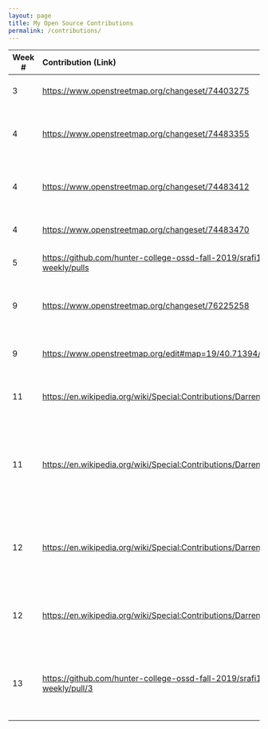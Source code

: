```yaml
---
layout: page
title: My Open Source Contributions
permalink: /contributions/
---
```


<!--
Type of the contribution should be "Wikipedia edit", "OpenStreet Map feature", "Project Documentation", "Project Code", "Blog Edit", etc.

The description should include a brief summary of what you did.

Replace the first row below with your contribution.

-->





| Week #       | Contribution (Link)  | Type  | Description |
|---|:---|:---|:---|
|  3   | https://www.openstreetmap.org/changeset/74403275   | Open Street Map Edit    |   I added a subway entrance    |
|  4   | https://www.openstreetmap.org/changeset/74483355    | Open Street Map Edit    |  I added a store that wasn't labeled previously  
|  4   | https://www.openstreetmap.org/changeset/74483412   | Open Street Map Edit | I added a store named He Xie Grocery Store|
|  4   | https://www.openstreetmap.org/changeset/74483470    | Open Street Map Edit    | I labeled a 99 cent pizza store     |
|  5   | https://github.com/hunter-college-ossd-fall-2019/srafi1-weekly/pulls | Blog Edit | I added a url for group activity 1 |
|  9   |https://www.openstreetmap.org/changeset/76225258    | Open Street Map Edit   | I added a pharmacy and store that wasn't on the map|
|  9   |https://www.openstreetmap.org/edit#map=19/40.71394/-73.99036| Open Street Map Edit | I added a store that wasn't on the map|
| 11   |https://en.wikipedia.org/wiki/Special:Contributions/Darrenzhang2000 | Wikipedia Edit |I added Ada as an eligible programming language |
| 11   |https://en.wikipedia.org/wiki/Special:Contributions/Darrenzhang2000| Wikipedia Edit |I mentioned the contest rule that there is no time consumed for a problem that is not solved.|
| 12   |https://en.wikipedia.org/wiki/Special:Contributions/Darrenzhang2000| Wikipedia Edit |Fixed grammar on Nuwan Kulasekara's page by adding "was".|
| 12   |https://en.wikipedia.org/wiki/Special:Contributions/Darrenzhang2000| Wikipedia Edit |Removed period on Morsbach's page that doesn't belong there.|
| 13   |https://github.com/hunter-college-ossd-fall-2019/srafi1-weekly/pull/3| Blog Edit | Added a hyperlink for Wikipedia Page for  Shakil's week 12 blog| 
